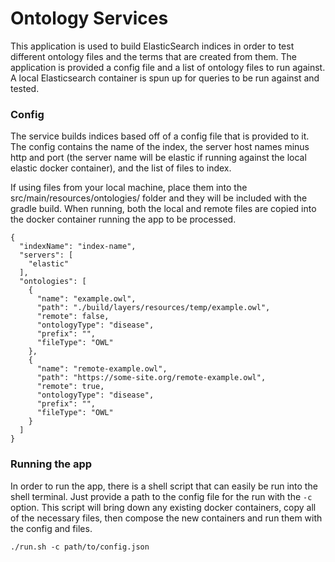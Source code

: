 # Ontology Services
This application is used to build ElasticSearch indices in order to test different ontology files and the terms that are created from them. The application is provided a config file and a list of ontology files to run against. A local Elasticsearch container is spun up for queries to be run against and tested.

### Config
The service builds indices based off of a config file that is provided to it.  The config contains the name of the index, the server host names minus http and port (the server name will be elastic if running against the local elastic docker container), and the list of files to index.

If using files from your local machine, place them into the src/main/resources/ontologies/ folder and they will be included with the gradle build. When running, both the local and remote files are copied into the docker container running the app to be processed.

```
{
  "indexName": "index-name",
  "servers": [
    "elastic"
  ],
  "ontologies": [
    {
      "name": "example.owl",
      "path": "./build/layers/resources/temp/example.owl",
      "remote": false,
      "ontologyType": "disease",
      "prefix": "",
      "fileType": "OWL"
    },
    {
      "name": "remote-example.owl",
      "path": "https://some-site.org/remote-example.owl",
      "remote": true,
      "ontologyType": "disease",
      "prefix": "",
      "fileType": "OWL"
    }
  ]
}
```

### Running the app
In order to run the app, there is a shell script that can easily be run into the shell terminal. Just provide a path to the config file for the run with the ``-c`` option. This script will bring down any existing docker containers, copy all of the necessary files, then compose the new containers and run them with the config and files.
```
./run.sh -c path/to/config.json
```
